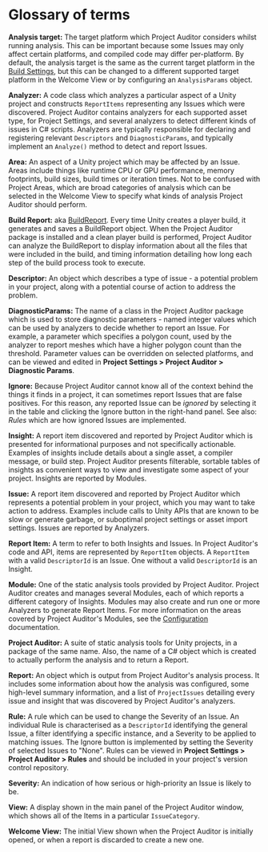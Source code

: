 <a name="Glossary"></a>
# Glossary of terms
**Analysis target:** The target platform which Project Auditor considers whilst running analysis. This can be important
because some Issues may only affect certain platforms, and compiled code may differ per-platform. By default, the
analysis target is the same as the current target platform in the
[Build Settings](https://docs.unity3d.com/Manual/BuildSettings.html), but this can be changed to a different supported
target platform in the Welcome View or by configuring an `AnalysisParams` object.

**Analyzer:** A code class which analyzes a particular aspect of a Unity project and constructs `ReportItems`
representing any Issues which were discovered. Project Auditor contains analyzers for each supported asset type,
for Project Settings, and several analyzers to detect different kinds of issues in C# scripts. Analyzers are typically
responsible for declaring and registering relevant `Descriptors` and `DiagnosticParams`, and typically implement an
`Analyze()` method to detect and report Issues.

**Area:** An aspect of a Unity project which may be affected by an Issue. Areas include things like runtime CPU or GPU
performance, memory footprints, build sizes, build times or iteration times. Not to be confused with Project Areas,
which are broad categories of analysis which can be selected in the Welcome View to specify what kinds of analysis
Project Auditor should perform.

**Build Report:** aka [BuildReport](https://docs.unity3d.com/ScriptReference/Build.Reporting.BuildReport.html). Every
time Unity creates a player build, it generates and saves a BuildReport object. When the Project Auditor package is
installed and a clean player build is performed, Project Auditor can analyze the BuildReport to display information
about all the files that were included in the build, and timing information detailing how long each step of the build
process took to execute.

**Descriptor:** An object which describes a type of issue - a potential problem in your project, along with a potential
course of action to address the problem.

**DiagnosticParams:** The name of a class in the Project Auditor package which is used to store diagnostic parameters - 
named integer values which can be used by analyzers to decide whether to report an Issue. For example, a parameter which
specifies a polygon count, used by the analyzer to report meshes which have a higher polygon count than the threshold.
Parameter values can be overridden on selected platforms, and can be viewed and edited in **Project Settings > Project
Auditor > Diagnostic Params**.

**Ignore:** Because Project Auditor cannot know all of the context behind the things it finds in a project, it can
sometimes report Issues that are false positives. For this reason, any reported Issue can be *ignored* by selecting it
in the table and clicking the Ignore button in the right-hand panel. See also: _Rules_ which are how ignored Issues are
implemented.

**Insight:** A report item discovered and reported by Project Auditor which is presented for informational purposes and
not specifically actionable. Examples of insights include details about a single asset, a compiler message, or build
step. Project Auditor presents filterable, sortable tables of insights as convenient ways to view and investigate some
aspect of your project. Insights are reported by Modules.

**Issue:** A report item discovered and reported by Project Auditor which represents a potential problem in your
project, which you may want to take action to address. Examples include calls to Unity APIs that are known to be slow or
generate garbage, or suboptimal project settings or asset import settings. Issues are reported by Analyzers.

**Report Item:** A term to refer to both Insights and Issues. In Project Auditor's code and API, items are represented
by `ReportItem` objects. A `ReportItem` with a valid `DescriptorId` is an Issue. One without a valid `DescriptorId` is
an Insight.

**Module:** One of the static analysis tools provided by Project Auditor. Project Auditor creates and manages several
Modules, each of which reports a different category of Insights. Modules may also create and run one or more Analyzers
to generate Report Items. For more information on the areas covered by Project Auditor's Modules, see the
[Configuration](Configuration.md) documentation.

**Project Auditor:** A suite of static analysis tools for Unity projects, in a package of the same name. Also, the name
of a C# object which is created to actually perform the analysis and to return a Report.

**Report:** An object which is output from Project Auditor's analysis process. It includes some information
about how the analysis was configured, some high-level summary information, and a list of `ProjectIssues` detailing
every issue and insight that was discovered by Project Auditor's analyzers.

**Rule:** A rule which can be used to change the Severity of an Issue. An individual Rule is characterised as a
`DescriptorId` identifying the general Issue, a filter identifying a specific instance, and a Severity to be applied to
matching issues. The Ignore button is implemented by setting the Severity of selected Issues to "None". Rules can be
viewed in **Project Settings > Project Auditor > Rules** and should be included in your project's version control
repository.

**Severity:** An indication of how serious or high-priority an Issue is likely to be.

**View:** A display shown in the main panel of the Project Auditor window, which shows all of the Items in a particular
`IssueCategory`.

**Welcome View:** The initial View shown when the Project Auditor is initially opened, or when a report is discarded to 
create a new one.





